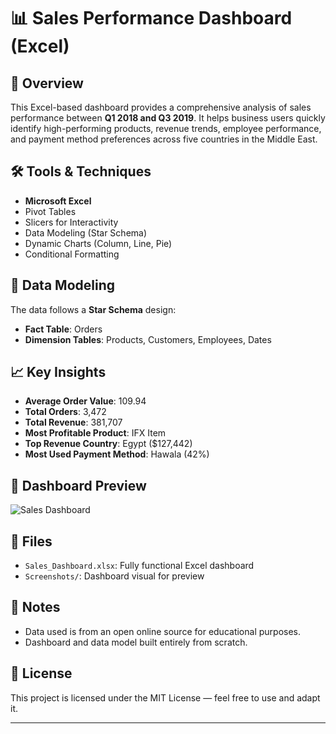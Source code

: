 # 📊 Sales Performance Dashboard (Excel)

## 🧩 Overview

This Excel-based dashboard provides a comprehensive analysis of sales performance between **Q1 2018 and Q3 2019**. It helps business users quickly identify high-performing products, revenue trends, employee performance, and payment method preferences across five countries in the Middle East.

## 🛠 Tools & Techniques
- **Microsoft Excel**
- Pivot Tables
- Slicers for Interactivity
- Data Modeling (Star Schema)
- Dynamic Charts (Column, Line, Pie)
- Conditional Formatting

## 🧱 Data Modeling
The data follows a **Star Schema** design:
- **Fact Table**: Orders
- **Dimension Tables**: Products, Customers, Employees, Dates

## 📈 Key Insights
- **Average Order Value**: 109.94
- **Total Orders**: 3,472
- **Total Revenue**: 381,707
- **Most Profitable Product**: IFX Item
- **Top Revenue Country**: Egypt ($127,442)
- **Most Used Payment Method**: Hawala (42%)

## 📸 Dashboard Preview
![Sales Dashboard](https://github.com/user-attachments/assets/2a7ae61e-3d2f-4e8c-9ad6-0f74484ac3ab)



## 📁 Files
- `Sales_Dashboard.xlsx`: Fully functional Excel dashboard
- `Screenshots/`: Dashboard visual for preview

## 📌 Notes
- Data used is from an open online source for educational purposes.
- Dashboard and data model built entirely from scratch.

## 📜 License
This project is licensed under the MIT License — feel free to use and adapt it.

---
